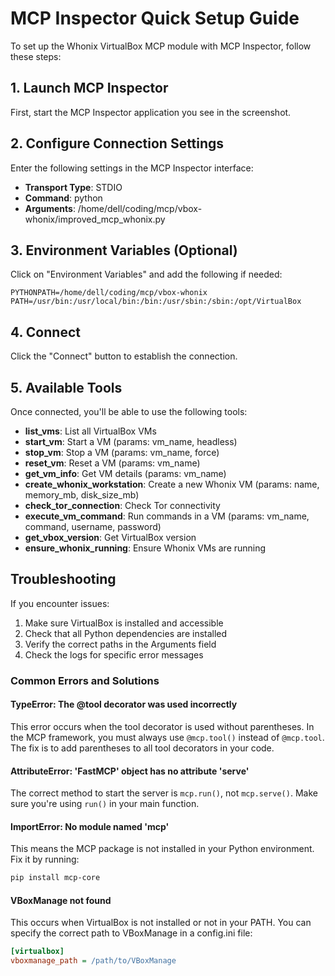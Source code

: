 # MCP Inspector Quick Setup Guide

To set up the Whonix VirtualBox MCP module with MCP Inspector, follow these steps:

## 1. Launch MCP Inspector

First, start the MCP Inspector application you see in the screenshot.

## 2. Configure Connection Settings

Enter the following settings in the MCP Inspector interface:

- **Transport Type**: STDIO
- **Command**: python
- **Arguments**: /home/dell/coding/mcp/vbox-whonix/improved_mcp_whonix.py

## 3. Environment Variables (Optional)

Click on "Environment Variables" and add the following if needed:

```
PYTHONPATH=/home/dell/coding/mcp/vbox-whonix
PATH=/usr/bin:/usr/local/bin:/bin:/usr/sbin:/sbin:/opt/VirtualBox
```

## 4. Connect

Click the "Connect" button to establish the connection.

## 5. Available Tools

Once connected, you'll be able to use the following tools:

- **list_vms**: List all VirtualBox VMs
- **start_vm**: Start a VM (params: vm_name, headless)
- **stop_vm**: Stop a VM (params: vm_name, force)
- **reset_vm**: Reset a VM (params: vm_name)
- **get_vm_info**: Get VM details (params: vm_name)
- **create_whonix_workstation**: Create a new Whonix VM (params: name, memory_mb, disk_size_mb)
- **check_tor_connection**: Check Tor connectivity
- **execute_vm_command**: Run commands in a VM (params: vm_name, command, username, password)
- **get_vbox_version**: Get VirtualBox version
- **ensure_whonix_running**: Ensure Whonix VMs are running

## Troubleshooting

If you encounter issues:

1. Make sure VirtualBox is installed and accessible
2. Check that all Python dependencies are installed
3. Verify the correct paths in the Arguments field
4. Check the logs for specific error messages

### Common Errors and Solutions

#### TypeError: The @tool decorator was used incorrectly

This error occurs when the tool decorator is used without parentheses. In the MCP framework, you must always use `@mcp.tool()` instead of `@mcp.tool`. The fix is to add parentheses to all tool decorators in your code.

#### AttributeError: 'FastMCP' object has no attribute 'serve'

The correct method to start the server is `mcp.run()`, not `mcp.serve()`. Make sure you're using `run()` in your main function.

#### ImportError: No module named 'mcp'

This means the MCP package is not installed in your Python environment. Fix it by running:
```bash
pip install mcp-core
```

#### VBoxManage not found

This occurs when VirtualBox is not installed or not in your PATH. You can specify the correct path to VBoxManage in a config.ini file:
```ini
[virtualbox]
vboxmanage_path = /path/to/VBoxManage
```
